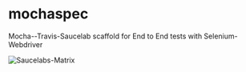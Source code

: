 # mochaspec
Mocha--Travis-Saucelab scaffold for End to End tests with Selenium-Webdriver

![Saucelabs-Matrix](https://rawgit.com/misterDevo/mochaspec/master/matrix.svg)

